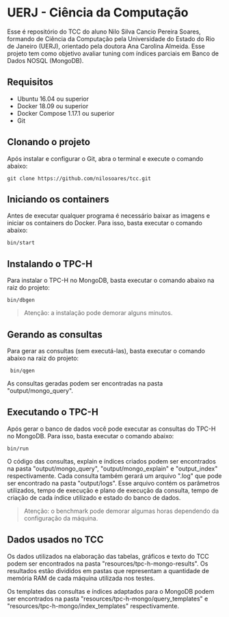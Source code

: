 # UERJ - Ciência da Computação

Esse é repositório do TCC do aluno Nilo Silva Cancio Pereira Soares, formando de Ciência da Computação pela Universidade do Estado do Rio de Janeiro (UERJ), orientado pela doutora Ana Carolina Almeida. Esse projeto tem como objetivo avaliar tuning com índices parciais em Banco de Dados NOSQL (MongoDB).

## Requisitos

- Ubuntu 16.04 ou superior
- Docker 18.09 ou superior
- Docker Compose 1.17.1 ou superior
- Git

## Clonando o projeto

Após instalar e configurar o Git, abra o terminal e execute o comando abaixo:

    git clone https://github.com/nilosoares/tcc.git

## Iniciando os containers

Antes de executar qualquer programa é necessário baixar as imagens e iniciar os containers do Docker.
Para isso, basta executar o comando abaixo:

    bin/start
  
## Instalando o TPC-H

Para instalar o TPC-H no MongoDB, basta executar o comando abaixo na raiz do projeto:

    bin/dbgen
    
> Atenção: a instalação pode demorar alguns minutos.

## Gerando as consultas
 
Para gerar as consultas (sem executá-las), basta executar o comando abaixo na raiz do projeto:
 
     bin/qgen
     
As consultas geradas podem ser encontradas na pasta "output/mongo_query".

## Executando o TPC-H

Após gerar o banco de dados você pode executar as consultas do TPC-H no MongoDB. Para isso, basta executar o comando abaixo:

    bin/run
    
O código das consultas, explain e índices criados podem ser encontrados na pasta "output/mongo_query", "output/mongo_explain" e "output_index" respectivamente.
Cada consulta também gerará um arquivo ".log" que pode ser encontrado na pasta "output/logs". Esse arquivo contém os parâmetros utilizados, tempo de execução e plano de execução da consulta, tempo de criação de cada índice utilizado e estado do banco de dados. 

> Atenção: o benchmark pode demorar algumas horas dependendo da configuração da máquina.

## Dados usados no TCC

Os dados utilizados na elaboração das tabelas, gráficos e texto do TCC podem ser encontrados na pasta "resources/tpc-h-mongo-results".
Os resultados estão divididos em pastas que representam a quantidade de memória RAM de cada máquina utilizada nos testes.

Os templates das consultas e índices adaptados para o MongoDB podem ser encontrados na pasta "resources/tpc-h-mongo/query_templates" e "resources/tpc-h-mongo/index_templates" respectivamente.